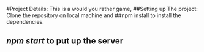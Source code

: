 #Project Details:
This is a would you rather game,
##Setting up The project:
Clone the repository on local machine and
##npm install 
to install the dependencies.
## *npm start* to put up the server
